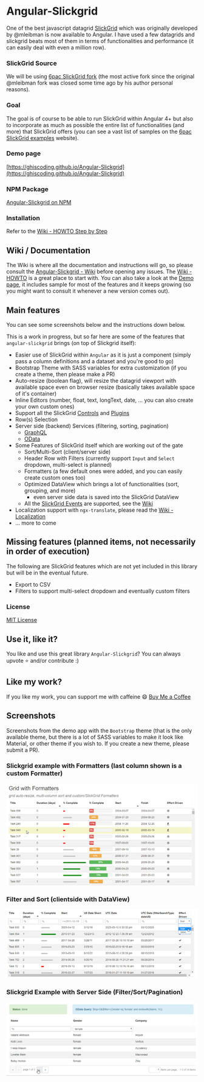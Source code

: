 # Angular-Slickgrid
One of the best javascript datagrid [SlickGrid](https://github.com/mleibman/SlickGrid) which was originally developed by @mleibman is now available to Angular. I have used a few datagrids and slickgrid beats most of them in terms of functionalities and performance (it can easily deal with even a million row).

### SlickGrid Source
We will be using [6pac SlickGrid fork](https://github.com/6pac/SlickGrid/) (the most active fork since the original @mleibman fork was closed some time ago by his author personal reasons).

### Goal
The goal is of course to be able to run SlickGrid within Angular 4+ but also to incorporate as much as possible the entire list of functionalities (and more) that SlickGrid offers (you can see a vast list of samples on the [6pac SlickGrid examples](https://github.com/6pac/SlickGrid/wiki/Examples) website).

### Demo page
[https://ghiscoding.github.io/Angular-Slickgrid](https://ghiscoding.github.io/Angular-Slickgrid)

### NPM Package
[Angular-Slickgrid on NPM](https://www.npmjs.com/package/angular-slickgrid)

### Installation
Refer to the [Wiki - HOWTO Step by Step](https://github.com/ghiscoding/angular-slickgrid/wiki/HOWTO---Step-by-Step)

## Wiki / Documentation
The Wiki is where all the documentation and instructions will go, so please consult the [Angular-Slickgrid - Wiki](https://github.com/ghiscoding/Angular-Slickgrid/wiki) before opening any issues. The [Wiki - HOWTO](https://github.com/ghiscoding/Angular-Slickgrid/wiki/HOWTO---Step-by-Step) is a great place to start with. You can also take a look at the [Demo page](https://ghiscoding.github.io/Angular-Slickgrid), it includes sample for most of the features and it keeps growing (so you might want to consult it whenever a new version comes out).


## Main features
You can see some screenshots below and the instructions down below.

This is a work in progress, but so far here are some of the features that `angular-slickgrid` brings (on top of Slickgrid itself):
- Easier use of SlickGrid within `Angular` as it is just a component (simply pass a column definitions and a dataset and you're good to go)
- Bootstrap Theme with SASS variables for extra customization (if you create a theme, then please make a PR)
- Auto-resize (boolean flag), will resize the datagrid viewport with available space even on browser resize (basically takes available space of it's container)
- Inline Editors (number, float, text, longText, date, ... you can also create your own custom ones)
- Support all the SlickGrid [Controls](https://github.com/6pac/SlickGrid/tree/master/controls) and [Plugins](https://github.com/6pac/SlickGrid/tree/master/plugins)
- Row(s) Selection
- Server side (backend) Services (filtering, sorting, pagination)
    - [GraphQL](https://github.com/ghiscoding/Angular-Slikgrid/wiki/GraphQL)
    - [OData](https://github.com/ghiscoding/Angular-Slickgrid/wiki/OData)
- Some Features of SlickGrid itself which are working out of the gate
  - Sort/Multi-Sort (client/server side)
  - Header Row with Filters (currently support `Input` and `Select` dropdown, multi-select is planned)
  - Formatters (a few default ones were added, and you can easily create custom ones too)
  - Optimized DataView which brings a lot of functionalities (sort, grouping, and more)
    - even server side data is saved into the SlickGrid DataView
  - All the [SlickGrid Events](https://github.com/6pac/SlickGrid/wiki/Grid-Events) are supported, see the [Wiki](https://github.com/ghiscoding/Angular-Slickgrid/wiki/Grid-&-DataView-Events)
- Localization support with `ngx-translate`, please read the [Wiki - Localization](https://github.com/ghiscoding/Angular-Slickgrid/wiki/Localization)
- ... more to come

## Missing features (planned items, not necessarily in order of execution)
The following are SlickGrid features which are not yet included in this library but will be in the eventual future.
- Export to CSV
- Filters to support multi-select dropdown and eventually custom filters

### License
[MIT License](LICENSE)

## Use it, like it?
You like and use this great library `Angular-Slickgrid`? You can always upvote :star: and/or contribute :)

## Like my work?
If you like my work, you can support me with caffeine :smile:
[Buy Me a Coffee](https://ko-fi.com/N4N679OT)

## Screenshots

Screenshots from the demo app with the `Bootstrap` theme (that is the only available theme, but there is a lot of SASS variables to make it look like Material, or other theme if you wish to. If you create a new theme, please submit a PR).

### Slickgrid example with Formatters (last column shown is a custom Formatter)

![Default Slickgrid Example](/screenshots/formatters.png)

### Filter and Sort (clientside with DataView)

![Slickgrid Server Side](/screenshots/filter_and_sort.png)

### Slickgrid Example with Server Side (Filter/Sort/Pagination)

![Slickgrid Server Side](/screenshots/pagination.png)